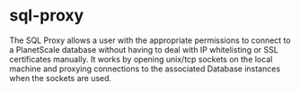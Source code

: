 # sql-proxy

The SQL Proxy allows a user with the appropriate permissions to connect to a
PlanetScale database without having to deal with IP whitelisting or SSL
certificates manually. It works by opening unix/tcp sockets on the local
machine and proxying connections to the associated Database instances when the
sockets are used.


